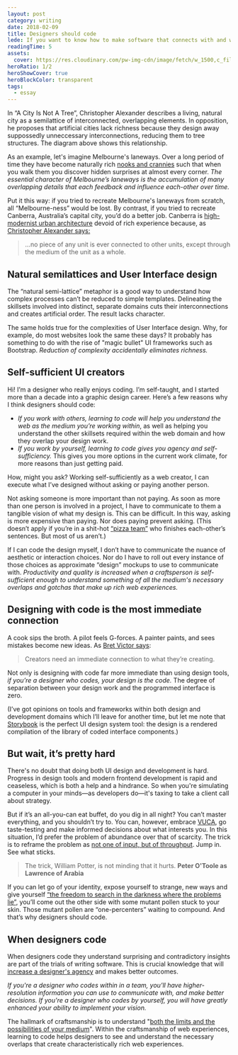 ```yaml
---
layout: post
category: writing
date: 2018-02-09
title: Designers should code
lede: If you want to know how to make software that connects with and works for real people, there's no substitute for shaking hands with the invisible demons programmers wrestle with.
readingTime: 5
assets:
  cover: https://res.cloudinary.com/pw-img-cdn/image/fetch/w_1500,c_fill,g_center,f_auto,q_auto/https://res.cloudinary.com/pw-img-cdn/image/upload/v1544053816/semilattice-181206_iu32ub.jpg
heroRatio: 1/2
heroShowCover: true
heroBlockColor: transparent
tags:
  - essay
---
```


<!-- <p class="intro">"Should designers code?" is a well-debated question in the digital product industry because it's difficult to apply fine design sensibility to software products. As a visual designer, the more agency you have in the product design process, the better the product (and more valuable you'll become). That's reason enough to learn to code.</p> -->

In “A City Is Not A Tree”, Christopher Alexander describes a living, natural city as a semilattice of interconnected, overlapping elements. In opposition, he proposes that artificial cities lack richness because they design away suppossedly unneccessary interconnections, reducing them to tree structures. The diagram above shows this relationship.

<!-- @[LazyImage](src="https://res.cloudinary.com/pw-img-cdn/image/upload/v1528203936/okok/Artboard_1_copy_2.png" post) -->

As an example, let's imagine Melbourne's laneways. Over a long period of time they have become naturally rich [nooks and crannies](https://youtu.be/zQXlW0GzlD4) such that when you walk them you discover hidden surprises at almost every corner. _The essential character of Melbourne’s laneways is the accumulation of many overlapping details that each feedback and influence each-other over time._

<Media image="https://res.cloudinary.com/pw-img-cdn/image/upload/v1544059392/post-melbourne-laneway_sh8h4w.jpg" />

Put it this way: if you tried to recreate Melbourne's laneways from scratch, all “Melbourne-ness” would be lost. By contrast, if you tried to recreate Canberra, Australia’s capital city, you’d do a better job. Canberra is [high-modernist urban architecture](http://www.naa.gov.au/collection/fact-sheets/fs95.aspx) devoid of rich experience because, as [Christopher Alexander says:](http://en.bp.ntu.edu.tw/wp-content/uploads/2011/12/06-Alexander-A-city-is-not-a-tree.pdf)

> …no piece of any unit is ever connected to other units, except through the medium of the unit as a whole.

## Natural semilattices and User Interface design

The “natural semi-lattice” metaphor is a good way to understand how complex processes can’t be reduced to simple templates. Delineating the skillsets involved into distinct, separate domains cuts their interconnections and creates artificial order. The result lacks character.

The same holds true for the complexities of User Interface design. Why, for example, do most websites look the same these days? It probably has something to do with the rise of "magic bullet" UI frameworks such as Bootstrap. _Reduction of complexity accidentally eliminates richness._

<Media image="https://res.cloudinary.com/pw-img-cdn/image/upload/v1544059496/DOtYW_LUEAA6ELV_oxz8jo.jpg" />

## Self-sufficient UI creators

Hi! I’m a designer who really enjoys coding. I’m self-taught, and I started more than a decade into a graphic design career. Here’s a few reasons why I think designers should code:

- _If you work with others, learning to code will help you understand the web as the medium you’re working within_, as well as helping you understand the other skillsets required within the web domain and how they overlap your design work.
- _If you work by yourself, learning to code gives you agency and self-sufficiency._ This gives you more options in the current work climate, for more reasons than just getting paid.

How, might you ask? Working self-sufficiently as a web creator, I can execute what I’ve designed without asking or paying another person.

Not asking someone is more important than not paying. As soon as more than one person is involved in a project, I have to communicate to them a tangible vision of what my design is. This can be difficult. In this way, asking is more expensive than paying. Nor does paying prevent asking. (This doesn’t apply if you’re in a shit-hot [“pizza team”](https://whatis.techtarget.com/definition/two-pizza-rule) who finishes each-other’s sentences. But most of us aren’t.)

If I can code the design myself, I don’t have to communicate the nuance of aesthetic or interaction choices. Nor do I have to roll out every instance of those choices as approximate “design” mockups to use to communicate with. _Productivity and quality is increased when a craftsperson is self-sufficient enough to understand something of all the medium's necessary overlaps and gotchas that make up rich web experiences._

## Designing with code is the most immediate connection

A cook sips the broth. A pilot feels G-forces. A painter paints, and sees mistakes become new ideas. As [Bret Victor says](https://www.theatlantic.com/technology/archive/2017/09/saving-the-world-from-code/540393/):

> Creators need an immediate connection to what they’re creating.

Not only is designing with code far more immediate than using design tools, _if you’re a designer who codes, your design is the code._ The degree of separation between your design work and the programmed interface is zero.

(I’ve got opinions on tools and frameworks within both design and development domains which I’ll leave for another time, but let me note that [Storybook](https://storybook.js.org/) is the perfect UI design system tool: the design is a rendered compilation of the library of coded interface components.)

## But wait, it’s pretty hard

There's no doubt that doing both UI design and development is hard. Progress in design tools and modern frontend development is rapid and ceaseless, which is both a help and a hindrance. So when you're simulating a computer in your minds—as developers do—it's taxing to take a client call about strategy.

But if it’s an all-you-can eat buffet, do you dig in all night? You can’t master everything, and you shouldn’t try to. You can, however, embrace [VUCA](https://en.wikipedia.org/wiki/Volatility,_uncertainty,_complexity_and_ambiguity), go taste-testing and make informed decisions about what interests you. In this situation, I’d prefer the problem of abundance over that of scarcity. The trick is to reframe the problem as [not one of input, but of throughput](https://www.ribbonfarm.com/2008/09/11/how-to-measure-information-work/). Jump in. See what sticks.

> The trick, William Potter, is not minding that it hurts. **Peter O'Toole as Lawrence of Arabia**

If you can let go of your identity, expose yourself to strange, new ways and give yourself [“the freedom to search in the darkness where the problems lie”](https://ia.net/topics/innovation-as-art-at-scale/), you’ll come out the other side with some mutant pollen stuck to your skin. Those mutant pollen are “one-percenters” waiting to compound. And that’s why designers should code.

## When designers code

When designers code they understand surprising and contradictory insights are part of the trials of writing software. This is crucial knowledge that will [increase a designer's agency](https://twitter.com/callumflack/status/899053290406633472) and makes better outcomes.

_If you're a designer who codes within in a team, you’ll have higher-resolution information you can use to communicate with, and make better decisions. If you're a designer who codes by yourself, you will have greatly enhanced your ability to implement your vision._

The hallmark of craftsmanship is to understand "[both the limits and the possibilities of your medium](https://medium.com/@irondavy/designers-will-code-6c423fc5ccef)". Within the craftsmanship of web experiences, learning to code helps designers to see and understand the necessary overlaps that create characteristically rich web experiences.

<!-- @[MarkdownNote](note="Many thanks to Michael Fogleman for his input. This article is also cross-posted on <a href="https://medium.com/@callumflack/should-designers-code-74fd43a0fc80">Medium</a>.") -->

<!-- @[MarkdownNote](note="Completed in collaboration with Jason Armstrong, Andres Hernandez and Richard Price while working for Ward6.") -->

<script>
import Media from "../../../src/components/Media";

export default {
  components: { Media }
}
</script>
